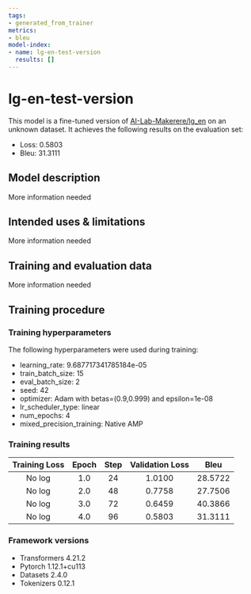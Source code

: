 ```yaml
---
tags:
- generated_from_trainer
metrics:
- bleu
model-index:
- name: lg-en-test-version
  results: []
---
```


<!-- This model card has been generated automatically according to the information the Trainer had access to. You
should probably proofread and complete it, then remove this comment. -->

# lg-en-test-version

This model is a fine-tuned version of [AI-Lab-Makerere/lg_en](https://huggingface.co/AI-Lab-Makerere/lg_en) on an unknown dataset.
It achieves the following results on the evaluation set:
- Loss: 0.5803
- Bleu: 31.3111

## Model description

More information needed

## Intended uses & limitations

More information needed

## Training and evaluation data

More information needed

## Training procedure

### Training hyperparameters

The following hyperparameters were used during training:
- learning_rate: 9.687717341785184e-05
- train_batch_size: 15
- eval_batch_size: 2
- seed: 42
- optimizer: Adam with betas=(0.9,0.999) and epsilon=1e-08
- lr_scheduler_type: linear
- num_epochs: 4
- mixed_precision_training: Native AMP

### Training results

| Training Loss | Epoch | Step | Validation Loss | Bleu    |
|:-------------:|:-----:|:----:|:---------------:|:-------:|
| No log        | 1.0   | 24   | 1.0100          | 28.5722 |
| No log        | 2.0   | 48   | 0.7758          | 27.7506 |
| No log        | 3.0   | 72   | 0.6459          | 40.3866 |
| No log        | 4.0   | 96   | 0.5803          | 31.3111 |


### Framework versions

- Transformers 4.21.2
- Pytorch 1.12.1+cu113
- Datasets 2.4.0
- Tokenizers 0.12.1
